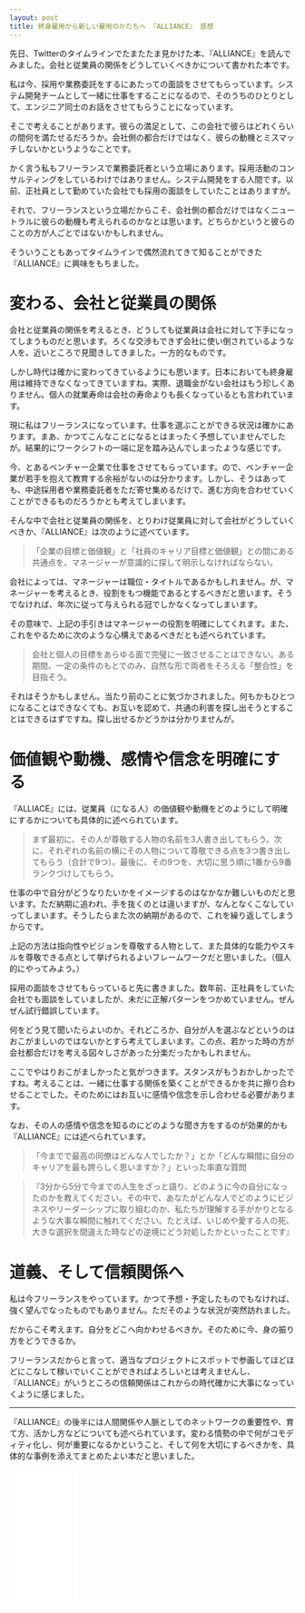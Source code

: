 ```yaml
---
layout: post
title: 終身雇用から新しい雇用のかたちへ 『ALLIANCE』 感想
---
```


先日、Twitterのタイムラインでたまたたま見かけた本、『ALLIANCE』を読んでみました。会社と従業員の関係をどうしていくべきかについて書かれた本です。

私は今、採用や業務委託をするにあたっての面談をさせてもらっています。システム開発チームとして一緒に仕事をすることになるので、そのうちのひとりとして、エンジニア同士のお話をさせてもらうことになっています。

そこで考えることがあります。彼らの満足として、この会社で彼らはどれくらいの間何を満たせるだろうか。会社側の都合だけではなく、彼らの動機とミスマッチしないかというようなことです。

かく言う私もフリーランスで業務委託者という立場にあります。採用活動のコンサルティングをしているわけではありません。システム開発をする人間です。以前、正社員として勤めていた会社でも採用の面談をしていたことはありますが。

それで、フリーランスという立場だからこそ、会社側の都合だけではなくニュートラルに彼らの動機も考えられるのかなとは思います。どちらかというと彼らのことの方が人ごとではないかもしれません。

そういうこともあってタイムラインで偶然流れてきて知ることができた『ALLIANCE』に興味をもちました。

# 変わる、会社と従業員の関係

会社と従業員の関係を考えるとき、どうしても従業員は会社に対して下手になってしまうものだと思います。ろくな交渉もできず会社に使い倒されているような人を、近いところで見聞きしてきました。一方的なものです。

しかし時代は確かに変わってきているようにも思います。日本においても終身雇用は維持できなくなってきていますね。実際、退職金がない会社はもう珍しくありません。個人の就業寿命は会社の寿命よりも長くなっているとも言われています。

現に私はフリーランスになっています。仕事を選ぶことができる状況は確かにあります。まあ、かつてこんなことになるとはまったく予想していませんでしたが。結果的にワークシフトの一端に足を踏み込んでしまったような感じです。


今、とあるベンチャー企業で仕事をさせてもらっています。ので、ベンチャー企業が若手を抱えて教育する余裕がないのは分かります。しかし、そうはあっても、中途採用者や業務委託者をただ寄せ集めるだけで、進む方向を合わせていくことができるものだろうかとも考えてしまいます。

そんな中で会社と従業員の関係を、とりわけ従業員に対して会社がどうしていくべきか、『ALLIANCE』は次のように述べています。

> 「企業の目標と価値観」と「社員のキャリア目標と価値観」との間にある共通点を、マネージャーが意識的に探して明示しなければならない。

会社によっては、マネージャーは職位・タイトルであるかもしれません。が、マネージャーを考えるとき、役割をもつ機能であるとするべきだと思います。そうでなければ、年次に従って与えられる冠でしかなくなってしまいます。

その意味で、上記の手引きはマネージャーの役割を明確にしてくれます。また、これをやるために次のような心構えであるべきだとも述べられています。

> 会社と個人の目標をあらゆる面で完璧に一致させることはできない。ある期間、一定の条件のもとでのみ、自然な形で両者をそろえる「整合性」を目指そう。

それはそうかもしません。当たり前のことに気づかされました。何もかもひとつになることはできなくても、お互いを認めて、共通の利害を探し出そうとすることはできるはずですね。探し出せるかどうかは分かりませんが。

# 価値観や動機、感情や信念を明確にする

『ALLIACE』には、従業員（になる人）の価値観や動機をどのようにして明確にするかについても具体的に述べられています。

> まず最初に、その人が尊敬する人物の名前を3人書き出してもらう。次に、それぞれの名前の横にその人物について尊敬できる点を3つ書き出してもらう（合計で9つ）。最後に、その9つを、大切に思う順に1番から9番ランクづけしてもらう。

仕事の中で自分がどうなりたいかをイメージするのはなかなか難しいものだと思います。ただ納期に追われ、手を抜くのとは違いますが、なんとなくこなしていってしまいます。そうしたらまた次の納期があるので、これを繰り返してしまうからです。

上記の方法は指向性やビジョンを尊敬する人物として、また具体的な能力やスキルを尊敬できる点として挙げられるよいフレームワークだと思いました。（個人的にやってみよう。）

採用の面談をさせてもらっていると先に書きました。数年前、正社員をしていた会社でも面談をしていましたが、未だに正解パターンをつかめていません。ぜんぜん試行錯誤しています。

何をどう見て聞いたらよいのか。それどころか、自分が人を選ぶなどというのはおこがましいのではないかとすら考えてしまいます。この点、若かった時の方が会社都合だけを考える図々しさがあった分楽だったかもしれません。

ここでやはりおこがましかったと気がつきます。スタンスがもうおかしかったですね。考えることは、一緒に仕事する関係を築くことができるかを共に擦り合わせることでした。そのためにはお互いに感情や信念を示し合わせる必要があります。

なお、その人の感情や信念を知るのにどのような聞き方をするのが効果的かも『ALLIANCE』には述べられています。

> 「今までで最高の同僚はどんな人でしたか？」とか「どんな瞬間に自分のキャリアを最も誇らしく思いますか？」といった率直な質問

> 『3分から5分で今までの人生をざっと語り、どのように今の自分になったのかを教えてください。その中で、あなたがどんな人でどのようにビジネスやリーダーシップに取り組むのか、私たちが理解する手がかりとなるような大事な瞬間に触れてください。たとえば、いじめや愛する人の死、大きな選択を間違えた時などの逆境にどう対処したかといったことです』

# 道義、そして信頼関係へ

私は今フリーランスをやっています。かつて予想・予定したものでもなければ、強く望んでなったものでもありません。ただそのような状況が突然訪れました。

だからこそ考えます。自分をどこへ向かわせるべきか。そのために今、身の振り方をどうできるか。

フリーランスだからと言って、適当なプロジェクトにスポットで参画してほどほどにこなして稼いでいくことができればよろしいとは考えませんし、『ALLIANCE』がいうところの信頼関係はこれからの時代確かに大事になっていくように感じました。

----

『ALLIANCE』の後半には人間関係や人脈としてのネットワークの重要性や、育て方、活かし方などについても述べられています。変わる情勢の中で何がコモディティ化し、何が重要になるかということ、そして何を大切にするべきかを、具体的な事例を添えてまとめたよい本だと思いました。

<iframe style="width:120px;height:240px;" marginwidth="0" marginheight="0" scrolling="no" frameborder="0" src="//rcm-fe.amazon-adsystem.com/e/cm?lt1=_blank&bc1=000000&IS2=1&bg1=FFFFFF&fc1=000000&lc1=0000FF&t=fukuchiharuki-22&language=ja_JP&o=9&p=8&l=as4&m=amazon&f=ifr&ref=as_ss_li_til&asins=4478062579&linkId=717a6d4fd151e62ce4bfcc2fb774a2b5"></iframe>
